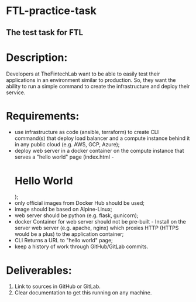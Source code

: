 # FTL-practice-task
The test task for FTL
-----

# Description:

Developers at TheFintechLab want to be able to easily test their applications in an environment similar to production. So, they want the ability to run a simple command to create the infrastructure and deploy their service.

# Requirements:

- use infrastructure as code (ansible, terraform) to create CLI command(s) that deploy load balancer and a compute instance behind it in any public cloud (e.g. AWS, GCP, Azure);
- deploy web server in a docker container on the compute instance that serves a "hello world" page (index.html - <h1>Hello World</h1>);
- only official images from Docker Hub should be used;
- image should be based on Alpine-Linux;
- web server should be python (e.g. flask, gunicorn);
- docker Container for web server should not be pre-built - Install on the server web server (e.g. apache, nginx) which proxies HTTP (HTTPS would be a plus) to the application container;
- CLI Returns a URL to "hello world" page;
- keep a history of work through GitHub/GitLab commits.

# Deliverables:

1. Link to sources in GitHub or GitLab.
2. Clear documentation to get this running on any machine.
